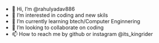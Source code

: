 - 👋 Hi, I’m @rahulyadav886
- 👀 I’m interested in coding and new skils
- 🌱 I’m currently learning btech/Computer Enginnering
- 💞️ I’m looking to collaborate on coding
- 📫 How to reach me by github or instagram @its_kingrider

<!---
rahulyadav886/rahulyadav886 is a ✨ special ✨ repository because its `README.md` (this file) appears on your GitHub profile.
You can click the Preview link to take a look at your changes.
--->
